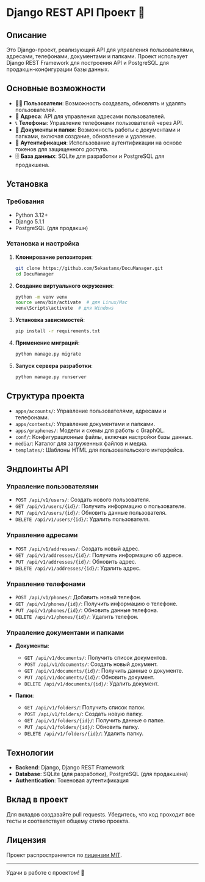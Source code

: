 # Django REST API Проект 📄 
  
## Описание 
 
Это Django-проект, реализующий API для управления пользователями, адресами, телефонами, документами и папками. Проект использует Django REST Framework для построения API и PostgreSQL для продакшн-конфигурации базы данных. 
   
## Основные возможности 

- 🧑‍💼 **Пользователи**: Возможность создавать, обновлять и удалять пользователей.
- 🏡 **Адреса**: API для управления адресами пользователей.
- 📞 **Телефоны**: Управление телефонами пользователей через API.
- 📂 **Документы и папки**: Возможность работы с документами и папками, включая создание, обновление и удаление.
- 🔑 **Аутентификация**: Использование аутентификации на основе токенов для защищенного доступа.
- 🗄 **База данных**: SQLite для разработки и PostgreSQL для продакшена.

## Установка

### Требования

- Python 3.12+
- Django 5.1.1
- PostgreSQL (для продакшн)

### Установка и настройка

1. **Клонирование репозитория**:
    ```bash
    git clone https://github.com/5ekastanx/DocuManager.git
    cd DocuManager
    ```

2. **Создание виртуального окружения**:
    ```bash
    python -m venv venv
    source venv/bin/activate  # для Linux/Mac
    venv\Scripts\activate  # для Windows
    ```

3. **Установка зависимостей**:
    ```bash
    pip install -r requirements.txt
    ```

4. **Применение миграций**:
    ```bash
    python manage.py migrate
    ```

5. **Запуск сервера разработки**:
    ```bash
    python manage.py runserver
    ```

## Структура проекта

- `apps/accounts/`: Управление пользователями, адресами и телефонами.
- `apps/contents/`: Управление документами и папками.
- `apps/graphenes/`: Модели и схемы для работы с GraphQL.
- `conf/`: Конфигурационные файлы, включая настройки базы данных.
- `media/`: Каталог для загруженных файлов и медиа.
- `templates/`: Шаблоны HTML для пользовательского интерфейса.

## Эндпоинты API

### Управление пользователями

- `POST /api/v1/users/`: Создать нового пользователя.
- `GET /api/v1/users/{id}/`: Получить информацию о пользователе.
- `PUT /api/v1/users/{id}/`: Обновить данные пользователя.
- `DELETE /api/v1/users/{id}/`: Удалить пользователя.

### Управление адресами

- `POST /api/v1/addresses/`: Создать новый адрес.
- `GET /api/v1/addresses/{id}/`: Получить информацию об адресе.
- `PUT /api/v1/addresses/{id}/`: Обновить адрес.
- `DELETE /api/v1/addresses/{id}/`: Удалить адрес.

### Управление телефонами

- `POST /api/v1/phones/`: Добавить новый телефон.
- `GET /api/v1/phones/{id}/`: Получить информацию о телефоне.
- `PUT /api/v1/phones/{id}/`: Обновить данные телефона.
- `DELETE /api/v1/phones/{id}/`: Удалить телефон.

### Управление документами и папками

- **Документы**:
    - `GET /api/v1/documents/`: Получить список документов.
    - `POST /api/v1/documents/`: Создать новый документ.
    - `GET /api/v1/documents/{id}/`: Получить данные о документе.
    - `PUT /api/v1/documents/{id}/`: Обновить документ.
    - `DELETE /api/v1/documents/{id}/`: Удалить документ.

- **Папки**:
    - `GET /api/v1/folders/`: Получить список папок.
    - `POST /api/v1/folders/`: Создать новую папку.
    - `GET /api/v1/folders/{id}/`: Получить данные о папке.
    - `PUT /api/v1/folders/{id}/`: Обновить папку.
    - `DELETE /api/v1/folders/{id}/`: Удалить папку.

## Технологии

- **Backend**: Django, Django REST Framework
- **Database**: SQLite (для разработки), PostgreSQL (для продакшена)
- **Authentication**: Токеновая аутентификация

## Вклад в проект

Для вкладов создавайте pull requests. Убедитесь, что код проходит все тесты и соответствует общему стилю проекта.

## Лицензия

Проект распространяется по [лицензии MIT](./LICENSE).

---

Удачи в работе с проектом! 🚀
